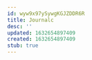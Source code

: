 ```yaml
---
id: wyw9x97ySywgKGJZDDR6R
title: Journalc
desc: ''
updated: 1632654897409
created: 1632654897409
stub: true
---
```


